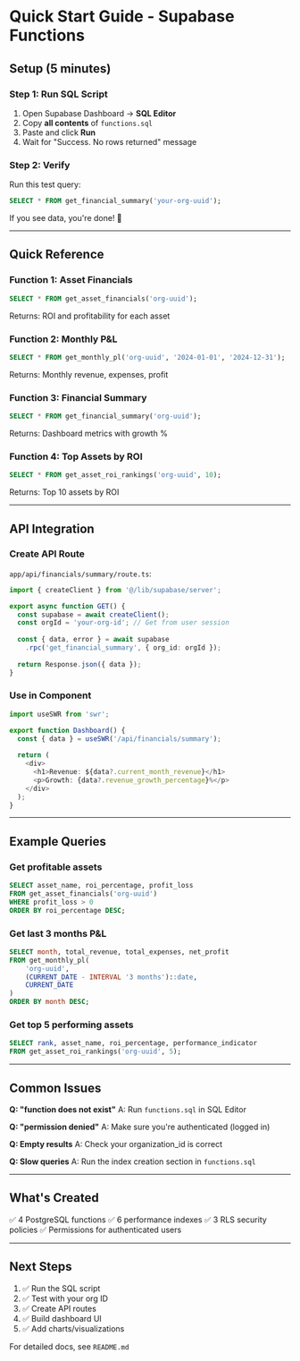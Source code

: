 # Quick Start Guide - Supabase Functions

## Setup (5 minutes)

### Step 1: Run SQL Script

1. Open Supabase Dashboard → **SQL Editor**
2. Copy **all contents** of `functions.sql`
3. Paste and click **Run**
4. Wait for "Success. No rows returned" message

### Step 2: Verify

Run this test query:
```sql
SELECT * FROM get_financial_summary('your-org-uuid');
```

If you see data, you're done! 🎉

---

## Quick Reference

### Function 1: Asset Financials
```sql
SELECT * FROM get_asset_financials('org-uuid');
```

Returns: ROI and profitability for each asset

### Function 2: Monthly P&L
```sql
SELECT * FROM get_monthly_pl('org-uuid', '2024-01-01', '2024-12-31');
```

Returns: Monthly revenue, expenses, profit

### Function 3: Financial Summary
```sql
SELECT * FROM get_financial_summary('org-uuid');
```

Returns: Dashboard metrics with growth %

### Function 4: Top Assets by ROI
```sql
SELECT * FROM get_asset_roi_rankings('org-uuid', 10);
```

Returns: Top 10 assets by ROI

---

## API Integration

### Create API Route

`app/api/financials/summary/route.ts`:

```typescript
import { createClient } from '@/lib/supabase/server';

export async function GET() {
  const supabase = await createClient();
  const orgId = 'your-org-id'; // Get from user session
  
  const { data, error } = await supabase
    .rpc('get_financial_summary', { org_id: orgId });
  
  return Response.json({ data });
}
```

### Use in Component

```typescript
import useSWR from 'swr';

export function Dashboard() {
  const { data } = useSWR('/api/financials/summary');
  
  return (
    <div>
      <h1>Revenue: ${data?.current_month_revenue}</h1>
      <p>Growth: {data?.revenue_growth_percentage}%</p>
    </div>
  );
}
```

---

## Example Queries

### Get profitable assets
```sql
SELECT asset_name, roi_percentage, profit_loss
FROM get_asset_financials('org-uuid')
WHERE profit_loss > 0
ORDER BY roi_percentage DESC;
```

### Get last 3 months P&L
```sql
SELECT month, total_revenue, total_expenses, net_profit
FROM get_monthly_pl(
    'org-uuid',
    (CURRENT_DATE - INTERVAL '3 months')::date,
    CURRENT_DATE
)
ORDER BY month DESC;
```

### Get top 5 performing assets
```sql
SELECT rank, asset_name, roi_percentage, performance_indicator
FROM get_asset_roi_rankings('org-uuid', 5);
```

---

## Common Issues

**Q: "function does not exist"**
A: Run `functions.sql` in SQL Editor

**Q: "permission denied"**
A: Make sure you're authenticated (logged in)

**Q: Empty results**
A: Check your organization_id is correct

**Q: Slow queries**
A: Run the index creation section in `functions.sql`

---

## What's Created

✅ 4 PostgreSQL functions
✅ 6 performance indexes
✅ 3 RLS security policies
✅ Permissions for authenticated users

---

## Next Steps

1. ✅ Run the SQL script
2. ✅ Test with your org ID
3. ✅ Create API routes
4. ✅ Build dashboard UI
5. ✅ Add charts/visualizations

For detailed docs, see `README.md`

